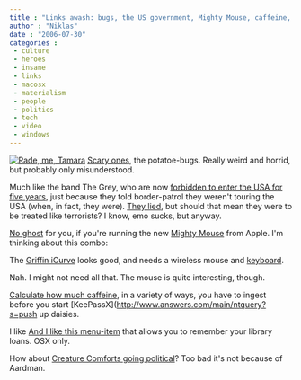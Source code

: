 ```yaml
---
title : "Links awash: bugs, the US government, Mighty Mouse, caffeine, OSX apps"
author : "Niklas"
date : "2006-07-30"
categories : 
 - culture
 - heroes
 - insane
 - links
 - macosx
 - materialism
 - people
 - politics
 - tech
 - video
 - windows
---
```


[![Rade, me, Tamara](http://static.flickr.com/60/201678413_846fd3e34e_m.jpg)](https://niklasblog.com/wp-content/plugins/falbum/wp/album.php?show=recent&photo=201678413) [Scary ones](http://www.potatobugs.com/index.html), the potatoe-bugs. Really weird and horrid, but probably only misunderstood.

Much like the band The Grey, who are now [forbidden to enter the USA for five years](http://www.boingboing.net/2006/07/24/homeland_security_ba.html), just because they told border-patrol they weren't touring the USA (when, in fact, they were). [They lied](http://tinyurl.com/f7uzf), but should that mean they were to be treated like terrorists? I know, emo sucks, but anyway.

[No ghost](http://www.macuser.com/geekery/ghostmouse_in_the_shell.php) for you, if you're running the new [Mighty Mouse](http://apple.com/mightymouse) from Apple. I'm thinking about this combo:

The [Griffin iCurve](http://www.griffintechnology.com/products/icurve) looks good, and needs a wireless mouse and [keyboard](http://store.apple.com/1-800-MY-APPLE/WebObjects/AppleStore.woa/1064002/wo/7K3mCY7P7rwa2erKMn81tVCH84C/2.0.19.1.0.8.25.7.11.2.3).

Nah. I might not need all that. The mouse is quite interesting, though.

[Calculate how much caffeine](http://www.energyfiend.com/death-by-caffeine), in a variety of ways, you have to ingest before you start [KeePassX](http://www.answers.com/main/ntquery?s=push up daisies.
<div></div>
I like <a href=) for OSX; I've been using [the Windows-version](http://keepass.sourceforge.net) for ages, and it's really good, so why not for OSX, too? Lifehacker has [this post](http://www.lifehacker.com/software/downloads/keepass-password-manager-38223.php) on how to turn the Windows-edition into your life.

And I like [this menu-item](http://haroldchu.id.au/?page_id=3) that allows you to remember your library loans. OSX only.

How about [Creature Comforts going political](http://www.youtube.com/watch?v=6N_tnsvmeAo)? Too bad it's not because of Aardman.
